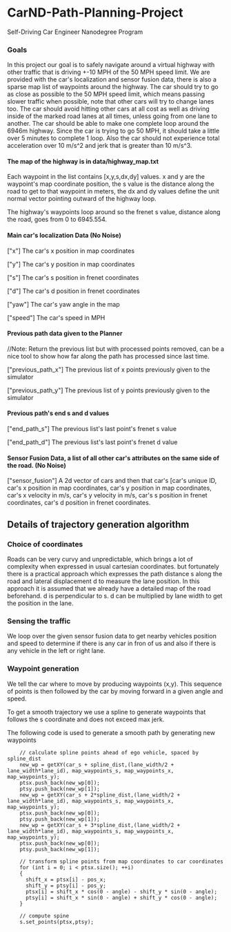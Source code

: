 # CarND-Path-Planning-Project
Self-Driving Car Engineer Nanodegree Program
   
### Goals
In this project our goal is to safely navigate around a virtual highway with other traffic that is driving +-10 MPH of the 50 MPH speed limit. We are provided with the car's localization and sensor fusion data, there is also a sparse map list of waypoints around the highway. The car should try to go as close as possible to the 50 MPH speed limit, which means passing slower traffic when possible, note that other cars will try to change lanes too. The car should avoid hitting other cars at all cost as well as driving inside of the marked road lanes at all times, unless going from one lane to another. The car should be able to make one complete loop around the 6946m highway. Since the car is trying to go 50 MPH, it should take a little over 5 minutes to complete 1 loop. Also the car should not experience total acceleration over 10 m/s^2 and jerk that is greater than 10 m/s^3.

#### The map of the highway is in data/highway_map.txt
Each waypoint in the list contains  [x,y,s,dx,dy] values. x and y are the waypoint's map coordinate position, the s value is the distance along the road to get to that waypoint in meters, the dx and dy values define the unit normal vector pointing outward of the highway loop.

The highway's waypoints loop around so the frenet s value, distance along the road, goes from 0 to 6945.554.

#### Main car's localization Data (No Noise)

["x"] The car's x position in map coordinates

["y"] The car's y position in map coordinates

["s"] The car's s position in frenet coordinates

["d"] The car's d position in frenet coordinates

["yaw"] The car's yaw angle in the map

["speed"] The car's speed in MPH

#### Previous path data given to the Planner

//Note: Return the previous list but with processed points removed, can be a nice tool to show how far along
the path has processed since last time. 

["previous_path_x"] The previous list of x points previously given to the simulator

["previous_path_y"] The previous list of y points previously given to the simulator

#### Previous path's end s and d values 

["end_path_s"] The previous list's last point's frenet s value

["end_path_d"] The previous list's last point's frenet d value

#### Sensor Fusion Data, a list of all other car's attributes on the same side of the road. (No Noise)

["sensor_fusion"] A 2d vector of cars and then that car's [car's unique ID, car's x position in map coordinates, car's y position in map coordinates, car's x velocity in m/s, car's y velocity in m/s, car's s position in frenet coordinates, car's d position in frenet coordinates. 

## Details of trajectory generation algorithm

### Choice of coordinates
Roads can be very curvy and unpredictable, which brings a lot of complexity when expressed in usual cartesian coordinates. but fortunately there is a practical approach which expresses the path distance s along the road and lateral displacement d to measure the lane position. In this approach it is assumed that we already have a detailed map of the road beforehand. d is perpendicular to s. d can be multiplied by lane width to get the position in the lane.

### Sensing the traffic
We loop over the given sensor fusion data to get nearby vehicles position and speed to determine if there is any car in fron of us and also if there is any vehicle in the left or right lane.

### Waypoint generation
We tell the car where to move by producing waypoints (x,y). This sequence of points is then followed by the car by moving forward in a given angle and speed.

To get a smooth trajectory we use a spline to generate waypoints that follows the s coordinate and does not exceed max jerk.

The following code is used to generate a smooth path by generating new waypoints
 
```
    // calculate spline points ahead of ego vehicle, spaced by spline_dist
    new_wp = getXY(car_s + spline_dist,(lane_width/2 + lane_width*lane_id), map_waypoints_s, map_waypoints_x, map_waypoints_y);
    ptsx.push_back(new_wp[0]);
    ptsy.push_back(new_wp[1]);
    new_wp = getXY(car_s + 2*spline_dist,(lane_width/2 + lane_width*lane_id), map_waypoints_s, map_waypoints_x, map_waypoints_y);
    ptsx.push_back(new_wp[0]);
    ptsy.push_back(new_wp[1]);
    new_wp = getXY(car_s + 3*spline_dist,(lane_width/2 + lane_width*lane_id), map_waypoints_s, map_waypoints_x, map_waypoints_y);
    ptsx.push_back(new_wp[0]);
    ptsy.push_back(new_wp[1]);

    // transform spline points from map coordinates to car coordinates
    for (int i = 0; i < ptsx.size(); ++i)
    {
      shift_x = ptsx[i] - pos_x;
      shift_y = ptsy[i] - pos_y;
      ptsx[i] = shift_x * cos(0 - angle) - shift_y * sin(0 - angle);
      ptsy[i] = shift_x * sin(0 - angle) + shift_y * cos(0 - angle);
    }         

    // compute spine
    s.set_points(ptsx,ptsy); 
```



